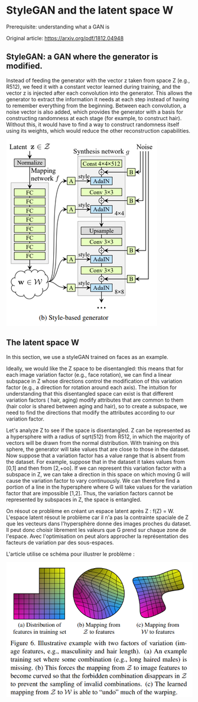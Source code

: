 # StyleGAN and the latent space W

Prerequisite: understanding what a GAN is

Original article: https://arxiv.org/pdf/1812.04948

## StyleGAN: a GAN where the generator is modified.

Instead of feeding the generator with the vector z taken from space Z (e.g., R512),
we feed it with a constant vector learned during training, and the vector z is injected after each convolution
into the generator. This allows the generator to extract the information it needs at each step
instead of having to remember everything from the beginning. Between each convolution, a noise vector is also added, 
which provides the generator with a basis for constructing randomness at each stage (for example,
to construct hair). Without this, it would have to find a way to construct randomness itself using 
its weights, which would reduce the other reconstruction capabilities.

![styleGAN.PNG](styleGAN.PNG)

## The latent space W

In this section, we use a styleGAN trained on faces as an example.

Ideally, we would like the Z space to be disentangled: this means that for each
image variation factor (e.g., face rotation), we can find a linear subspace in Z whose directions
control the modification of this variation factor (e.g., a direction for rotation around each axis).
The intuition for understanding that this disentangled space can exist is that different variation factors (
hair, aging) modify attributes that are common to them (hair color is shared between aging
and hair), so to create a subspace, we need to find the directions that modify the attributes according to
our variation factor.

Let's analyze Z to see if the space is disentangled. Z can be represented as a hypersphere with a radius of sqrt(512) from R512, in which
the majority of vectors will be drawn from the normal distribution. With training on this sphere, the generator will take
values that are close to those in the dataset. Now suppose that a variation factor has a value range that is absent from the dataset.
For example, suppose that in the dataset it takes values from [0,1] and then from [2,+oo].
If we can represent this variation factor with a subspace in Z, we can take a direction in this space on which
moving G will cause the variation factor to vary continuously. We can therefore find a portion of a line in the hypersphere where G will take values for the variation factor that are impossible [1,2]. Thus, the variation factors cannot
be represented by subspaces in Z, the space is entangled. 

On résout ce problème en créant un espace latent après Z : f(Z) = W.
L'espace latent résout le problème car il n'a pas la contrainte spaciale de Z que les vecteurs dans l'hypersphère donne des images proches
du dataset. Il peut donc choisir librement les valeurs que G prend sur chaque zone de l'espace. Avec l'optimisation on peut alors approcher
la représentation des facteurs de variation par des sous-espaces.

L'article utilise ce schéma pour illustrer le problème :

![styleganW.PNG](styleganW.PNG)

